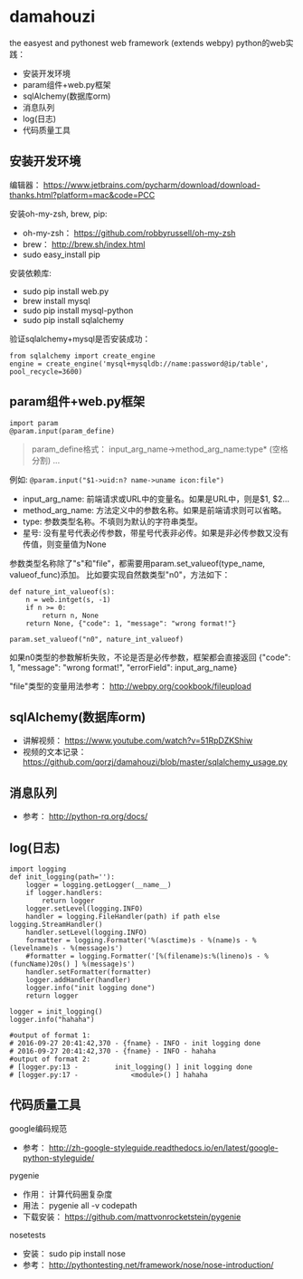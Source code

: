 # damahouzi
the easyest and pythonest web framework (extends webpy)
python的web实践：
* 安装开发环境
* param组件+web.py框架
* sqlAlchemy(数据库orm)
* 消息队列
* log(日志)
* 代码质量工具

## 安装开发环境
编辑器：
https://www.jetbrains.com/pycharm/download/download-thanks.html?platform=mac&code=PCC

安装oh-my-zsh, brew, pip:
* oh-my-zsh： https://github.com/robbyrussell/oh-my-zsh
* brew： http://brew.sh/index.html
* sudo easy_install pip

安装依赖库:
* sudo pip install web.py
* brew install mysql
* sudo pip install mysql-python
* sudo pip install sqlalchemy

验证sqlalchemy+mysql是否安装成功：
``` 
from sqlalchemy import create_engine
engine = create_engine('mysql+mysqldb://name:password@ip/table', pool_recycle=3600) 
```

## param组件+web.py框架
```
import param
@param.input(param_define)
```
> param_define格式： input_arg_name->method_arg_name:type* (空格分割) ...

例如: ```@param.input("$1->uid:n? name->uname icon:file")```

* input_arg_name: 前端请求或URL中的变量名。如果是URL中，则是$1, $2...
* method_arg_name: 方法定义中的参数名称。如果是前端请求则可以省略。
* type: 参数类型名称。不填则为默认的字符串类型。
* 星号: 没有星号代表必传参数，带星号代表非必传。如果是非必传参数又没有传值，则变量值为None

参数类型名称除了"s"和"file"，都需要用param.set_valueof(type_name, valueof_func)添加。
比如要实现自然数类型"n0"，方法如下：
```
def nature_int_valueof(s):
    n = web.intget(s, -1)
    if n >= 0:
        return n, None
    return None, {"code": 1, "message": "wrong format!"}

param.set_valueof("n0", nature_int_valueof)
```
如果n0类型的参数解析失败，不论是否是必传参数，框架都会直接返回 {"code": 1, "message": "wrong format!", "errorField": input_arg_name}

"file"类型的变量用法参考： http://webpy.org/cookbook/fileupload

## sqlAlchemy(数据库orm)
* 讲解视频： https://www.youtube.com/watch?v=51RpDZKShiw
* 视频的文本记录： https://github.com/qorzj/damahouzi/blob/master/sqlalchemy_usage.py

## 消息队列
* 参考： http://python-rq.org/docs/

## log(日志)
```
import logging
def init_logging(path=''):
    logger = logging.getLogger(__name__)
    if logger.handlers:
        return logger
    logger.setLevel(logging.INFO)
    handler = logging.FileHandler(path) if path else logging.StreamHandler()
    handler.setLevel(logging.INFO)
    formatter = logging.Formatter('%(asctime)s - %(name)s - %(levelname)s - %(message)s')
    #formatter = logging.Formatter('[%(filename)s:%(lineno)s - %(funcName)20s() ] %(message)s')
    handler.setFormatter(formatter)
    logger.addHandler(handler)
    logger.info("init logging done")
    return logger

logger = init_logging()
logger.info("hahaha")

#output of format 1:
# 2016-09-27 20:41:42,370 - {fname} - INFO - init logging done
# 2016-09-27 20:41:42,370 - {fname} - INFO - hahaha
#output of format 2:
# [logger.py:13 -         init_logging() ] init logging done
# [logger.py:17 -             <module>() ] hahaha
```

## 代码质量工具
google编码规范
* 参考： http://zh-google-styleguide.readthedocs.io/en/latest/google-python-styleguide/

pygenie
* 作用： 计算代码圈复杂度
* 用法： pygenie all -v codepath
* 下载安装： https://github.com/mattvonrocketstein/pygenie

nosetests
* 安装： sudo pip install nose
* 参考： http://pythontesting.net/framework/nose/nose-introduction/
